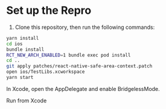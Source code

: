 # Set up the Repro

1. Clone this repository, then run the following commands:
```sh
yarn install
cd ios
bundle install
RCT_NEW_ARCH_ENABLED=1 bundle exec pod install
cd ..
git apply patches/react-native-safe-area-context.patch
open ios/TestLibs.xcworkspace
yarn start
```
In Xcode, open the AppDelegate and enable BridgelessMode.

Run from Xcode
